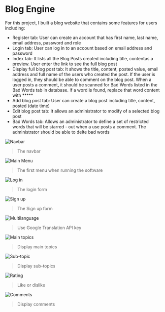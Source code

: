 # Blog Engine
For this project, I built a blog website that contains some features for users including:
* Register tab: User can create an account that has first name, last name, email address, password and role
* Login tab: User can log in to an account based on email address and password
* Index tab: It lists all the Blog Posts created including title, contentas a preview. User enter the link to see the full blog post
* Display full blog post tab: It shows the title, content, posted value, email address and full name of the users who created the post. If the user is logged in, they should be able to comment on the blog post. When a user posts a comment, it should be scanned for Bad Words listed in the Bad Words tab in database. If a word is found, replace that word content with *****
* Add blog post tab: User can create a blog post including title, content, posted (date time)
* Edit blog post tab: It allows an administrator to modify of a selected blog post
* Bad Words tab: Allows an administrator to define a set of restricted words that will be starred - out when a use posts a comment. The administrator should be able to delte bad words

![Navbar](https://raw.githubusercontent.com/mai00015/acHangout/master/acHangout/database/1.png)  
>The navbar

![Main Menu](https://raw.githubusercontent.com/mai00015/acHangout/master/acHangout/database/2.png)  
>The first menu when running the software 

![Log in](https://raw.githubusercontent.com/mai00015/acHangout/master/acHangout/database/3.png)  
>The login form

![Sign up](https://raw.githubusercontent.com/mai00015/acHangout/master/acHangout/database/5.png)  
>The Sign up form

![Multilanguage](https://raw.githubusercontent.com/mai00015/acHangout/master/acHangout/database/4.png)  
>Use Google Translation API key

![Main topics](https://raw.githubusercontent.com/mai00015/acHangout/master/acHangout/database/6.png)  
>Display main topics

![Sub-topic](https://raw.githubusercontent.com/mai00015/acHangout/master/acHangout/database/7.png)  
>Display sub-topics

![Rating](https://raw.githubusercontent.com/mai00015/acHangout/master/acHangout/database/8.png)  
>Like or dislike

![Comments](https://raw.githubusercontent.com/mai00015/acHangout/master/acHangout/database/9.png)  
>Display comments
